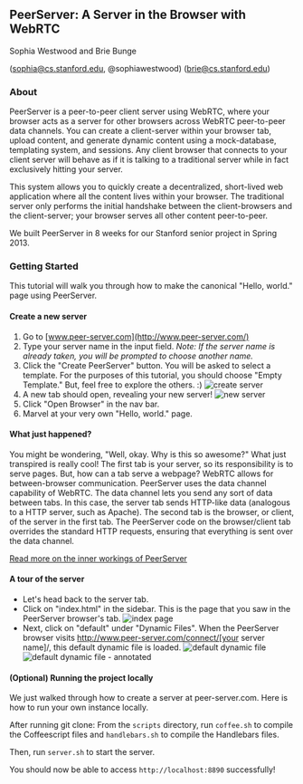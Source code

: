 ## PeerServer: A Server in the Browser with WebRTC

Sophia Westwood and Brie Bunge

(sophia@cs.stanford.edu, @sophiawestwood) (brie@cs.stanford.edu)

### About
PeerServer is a peer-to-peer client server using WebRTC, where your browser acts as a server for other browsers across WebRTC peer-to-peer data channels. You can create a client-server within your browser tab, upload content, and generate dynamic content using a mock-database, templating system, and sessions. Any client browser that connects to your client server will behave as if it is talking to a traditional server while in fact exclusively hitting your server.

This system allows you to quickly create a decentralized, short-lived web application where all the content lives within your browser. The traditional server only performs the initial handshake between the client-browsers and the client-server; your browser serves all other content peer-to-peer.

We built PeerServer in 8 weeks for our Stanford senior project in Spring 2013.


### Getting Started

This tutorial will walk you through how to make the canonical "Hello, world." page using PeerServer.

#### Create a new server

1. Go to [www.peer-server.com](http://www.peer-server.com/)
2. Type your server name in the input field. _Note: If the server name is already taken, you will be prompted to choose another name._
3. Click the "Create PeerServer" button. You will be asked to select a template. For the purposes of this tutorial, you should choose "Empty Template." But, feel free to explore the others. :) ![create server](http://s30.postimg.org/x4befdyoh/Screen_Shot_2014_01_24_at_4_51_17_PM.png)
4. A new tab should open, revealing your new server! ![new server](http://s30.postimg.org/657jk8c7l/Screen_Shot_2014_01_24_at_4_51_28_PM.png)
5. Click "Open Browser" in the nav bar.
6. Marvel at your very own "Hello, world." page.

#### What just happened?

You might be wondering, "Well, okay. Why is this so awesome?" What just transpired is really cool! The first tab is your server, so its responsibility is to serve pages. But, how can a tab serve a webpage? WebRTC allows for between-browser communication. PeerServer uses the data channel capability of WebRTC. The data channel lets you send any sort of data between tabs. In this case, the server tab sends HTTP-like data (analogous to a HTTP server, such as Apache). The second tab is the browser, or client, of the server in the first tab. The PeerServer code on the browser/client tab overrides the standard HTTP requests, ensuring that everything is sent over the data channel.

[Read more on the inner workings of PeerServer](TODO)

#### A tour of the server

- Let's head back to the server tab.
- Click on "index.html" in the sidebar. This is the page that you saw in the PeerServer browser's tab. ![index page](http://s30.postimg.org/4ow1239ap/Screen_Shot_2014_01_24_at_4_51_35_PM.png)
- Next, click on "default" under "Dynamic Files". When the PeerServer browser visits http://www.peer-server.com/connect/[your server name]/, this default dynamic file is loaded. ![default dynamic file](http://s20.postimg.org/h6tzkhuh9/Screen_Shot_2014_01_24_at_5_16_23_PM.png) ![default dynamic file - annotated](http://s20.postimg.org/6la48ho5p/Screen_Shot_2014_01_24_at_5_16_23_PM.png)

#### (Optional) Running the project locally

We just walked through how to create a server at peer-server.com. Here is how to run your own instance locally.

After running git clone:
From the `scripts` directory, run `coffee.sh` to compile the Coffeescript files and `handlebars.sh` to compile the Handlebars files.

Then, run  `server.sh` to start the server.

You should now be able to access `http://localhost:8890` successfully!

